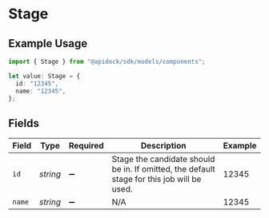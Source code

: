 # Stage

## Example Usage

```typescript
import { Stage } from "@apideck/sdk/models/components";

let value: Stage = {
  id: "12345",
  name: "12345",
};
```

## Fields

| Field                                                                                      | Type                                                                                       | Required                                                                                   | Description                                                                                | Example                                                                                    |
| ------------------------------------------------------------------------------------------ | ------------------------------------------------------------------------------------------ | ------------------------------------------------------------------------------------------ | ------------------------------------------------------------------------------------------ | ------------------------------------------------------------------------------------------ |
| `id`                                                                                       | *string*                                                                                   | :heavy_minus_sign:                                                                         | Stage the candidate should be in. If omitted, the default stage for this job will be used. | 12345                                                                                      |
| `name`                                                                                     | *string*                                                                                   | :heavy_minus_sign:                                                                         | N/A                                                                                        | 12345                                                                                      |